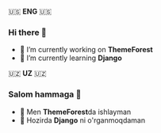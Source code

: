 🇺🇸 **ENG** 🇺🇸

### Hi there 👋


- 🔭 I’m currently working on **ThemeForest**
- 🌱 I’m currently learning **Django**

🇺🇿 **UZ** 🇺🇿

### Salom hammaga 👋


- 🔭 Men **ThemeForest**da ishlayman
- 🌱 Hozirda **Django** ni o'rganmoqdaman

